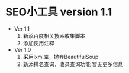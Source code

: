 # SEO小工具 version 1.1
* Ver 1.1 
    1. 新添百度相关搜索收集脚本
    2. 添加使用注释
* Ver 1.0
    1. 采用lxml库，抛弃BeautifulSoup
    2. 新添排名查询，收录查询功能
暂无更多信息